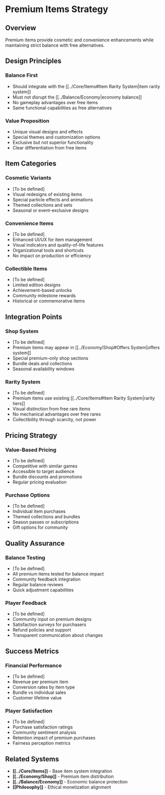 # Premium Items Strategy

## Overview

Premium items provide cosmetic and convenience enhancements while maintaining strict balance with free alternatives.

## Design Principles

### Balance First
- Should integrate with the [[../Core/Items#Item Rarity System|item rarity system]]
- Must not disrupt the [[../Balance/Economy|economy balance]]
- No gameplay advantages over free items
- Same functional capabilities as free alternatives

### Value Proposition
- Unique visual designs and effects
- Special themes and customization options
- Exclusive but not superior functionality
- Clear differentiation from free items

## Item Categories

### Cosmetic Variants
- [To be defined]
- Visual redesigns of existing items
- Special particle effects and animations
- Themed collections and sets
- Seasonal or event-exclusive designs

### Convenience Items
- [To be defined]
- Enhanced UI/UX for item management
- Visual indicators and quality-of-life features
- Organizational tools and shortcuts
- No impact on production or efficiency

### Collectible Items
- [To be defined]
- Limited edition designs
- Achievement-based unlocks
- Community milestone rewards
- Historical or commemorative items

## Integration Points

### Shop System
- [To be defined]
- Premium items may appear in [[../Economy/Shop#Offers System|offers system]]
- Special premium-only shop sections
- Bundle deals and collections
- Seasonal availability windows

### Rarity System
- [To be defined]
- Premium items use existing [[../Core/Items#Item Rarity System|rarity tiers]]
- Visual distinction from free rare items
- No mechanical advantages over free rares
- Collectibility through scarcity, not power

## Pricing Strategy

### Value-Based Pricing
- [To be defined]
- Competitive with similar games
- Accessible to target audience
- Bundle discounts and promotions
- Regular pricing evaluation

### Purchase Options
- [To be defined]
- Individual item purchases
- Themed collections and bundles
- Season passes or subscriptions
- Gift options for community

## Quality Assurance

### Balance Testing
- [To be defined]
- All premium items tested for balance impact
- Community feedback integration
- Regular balance reviews
- Quick adjustment capabilities

### Player Feedback
- [To be defined]
- Community input on premium designs
- Satisfaction surveys for purchasers
- Refund policies and support
- Transparent communication about changes

## Success Metrics

### Financial Performance
- [To be defined]
- Revenue per premium item
- Conversion rates by item type
- Bundle vs individual sales
- Customer lifetime value

### Player Satisfaction
- [To be defined]
- Purchase satisfaction ratings
- Community sentiment analysis
- Retention impact of premium purchases
- Fairness perception metrics

## Related Systems

- **[[../Core/Items]]** - Base item system integration
- **[[../Economy/Shop]]** - Premium item distribution
- **[[../Balance/Economy]]** - Economic balance protection
- **[[Philosophy]]** - Ethical monetization alignment